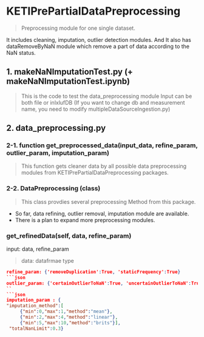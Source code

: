 
# KETIPrePartialDataPreprocessing
> Preprocessing module for one single dataset. 

It includes cleaning, imputation, outlier detection modules.
And It also has dataRemoveByNaN module which remove a part of data according to the NaN status.

## 1. makeNaNImputationTest.py (+ makeNaNImputationTest.ipynb)
> This is the code to test the data_preprocessing module 
> Input can be both file or inlxlufDB 
(If you want to change db and measurement name, you need to modify multipleDataSourceIngestion.py)

## 2. data_preprocessing.py
### 2-1. function get_preprocessed_data(input_data, refine_param, outlier_param, imputation_param)
> This function gets cleaner data by all possible data preprocessing modules from KETIPrePartialDataPreprocessing packages.

### 2-2. DataPreprocessing (class)
> This class provdies several preprocessing Method from this package.

- So far, data refining, outlier removal, imputation module are available.
- There is a plan to expand more preprocessing modules.

### get_refinedData(self, data, refine_param)
input: data, refine_param
> data: datafrmae type
```json
refine_param: {'removeDuplication':True, 'staticFrequency':True}
```json
outlier_param: {'certainOutlierToNaN':True, 'uncertainOutlierToNaN':True, 'data_type':'air'}
``
```json
imputation_param : {
"imputation_method":[
     {"min":0,"max":1,"method":"mean"},
     {"min":2,"max":4,"method":"linear"},
     {"min":5,"max":10,"method":"brits"}],
 "totalNanLimit":0.3}
```
